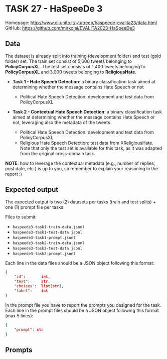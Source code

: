 # TASK 27 - HaSpeeDe 3
Homepage: http://www.di.unito.it/~tutreeb/haspeede-evalita23/data.html
GitHub: https://github.com/mirkolai/EVALITA2023-HaSpeeDe3

## Data
The dataset is already split into training (development folder) and test (gold folder) set.
The train set consist of 5,600 tweets belonging to **PolicyCorpusXL**.
The test set consists of 1,400 tweets belonging to **PolicyCorpusXL** and 3,000 tweets belonging to **ReligiousHate.**

- **Task 1 - Hate Speech Detection**: a binary classification task aimed at determining whether the message contains Hate Speech or not
  - Political Hate Speech Detection: development and test data from  PolicyCorpusXL

- **Task 2 - Contextual Hate Speech Detection**: a binary classification task aimed at determining whether the message contains Hate Speech or not, leveraging also the metadata of the tweets
  - Political Hate Speech Detection: development and test data from PolicyCorpusXL
  - Religious Hate Speech Detection: test data from XReligiousHate. Note that only the test set is available for this task, as it was adapted from the original cross-domain task.

**NOTE**: how to leverage the contextual metadata (e.g., number of replies, post date, etc.) is up to you, so remember to explain your reasoning in the report :)

## Expected output
The expected output is two (2) datasets per tasks (train and test splits) + one (1) prompt file per tasks.

Files to submit: 
- `haspeede3-task1-train-data.jsonl`
- `haspeede3-task1-test-data.jsonl`
- `haspeede3-task1-prompt.jsonl`
- `haspeede3-task2-train-data.jsonl`
- `haspeede3-task2-test-data.jsonl`
- `haspeede3-task2-prompt.jsonl`

Each line in the data files should be a JSON object following this format:
```JSON
{
    "id":       int,
    "text":     str,
    "choices":  list[str],
    "label":    int
}
```

In the prompt file you have to report the prompts you designed for the task.
Each line in the prompt files should be a JSON object following this format (max 5 lines):
```JSON
{
    "prompt": str
}
```
## Prompts